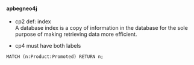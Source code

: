 #### apbegneo4j

- cp2
def: index  
A database index is a copy of information in the database for the sole purpose of making retrieving data more efficient.  

- cp4
must have both labels
```
MATCH (n:Product:Promoted) RETURN n;
```
